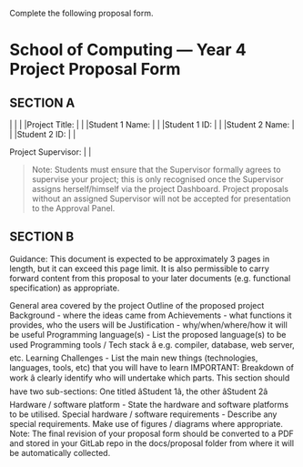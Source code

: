 Complete the following proposal form.

# School of Computing &mdash; Year 4 Project Proposal Form

## SECTION A

|                     |                   |
|Project Title:       |                   |
|Student 1 Name:      |                   |
|Student 1 ID:        |                   |
|Student 2 Name:      |                   |
|Student 2 ID:        |                   |

Project Supervisor:   |                   |

>Note: Students must ensure that the Supervisor formally agrees to supervise your project; this is only
>recognised once the Supervisor assigns herself/himself via the project Dashboard. Project proposals without an
>assigned Supervisor will not be accepted for presentation to the Approval Panel.

## SECTION B

Guidance: This document is expected to be approximately 3 pages in length, but it can exceed this page limit.
It is also permissible to carry forward content from this proposal to your later documents (e.g. functional
specification) as appropriate.


General area covered by the project
Outline of the proposed project
Background - where the ideas came from
Achievements - what functions it provides, who the users will be
Justification - why/when/where/how it will be useful
Programming language(s) - List the proposed language(s) to be used
Programming tools / Tech stack â e.g. compiler, database, web server, etc.
Learning Challenges - List the main new things (technologies, languages, tools, etc) that you will have to
learn
IMPORTANT: Breakdown of work â clearly identify who will undertake which parts. This section should
have two sub-sections: One titled âStudent 1â, the other âStudent 2â
Hardware / software platform - State the hardware and software platforms to be utilised.
Special hardware / software requirements - Describe any special requirements.
Make use of figures / diagrams where appropriate.
Note: The final revision of your proposal form should be converted to a PDF and stored in your GitLab repo in
the docs/proposal folder from where it will be automatically collected. 

